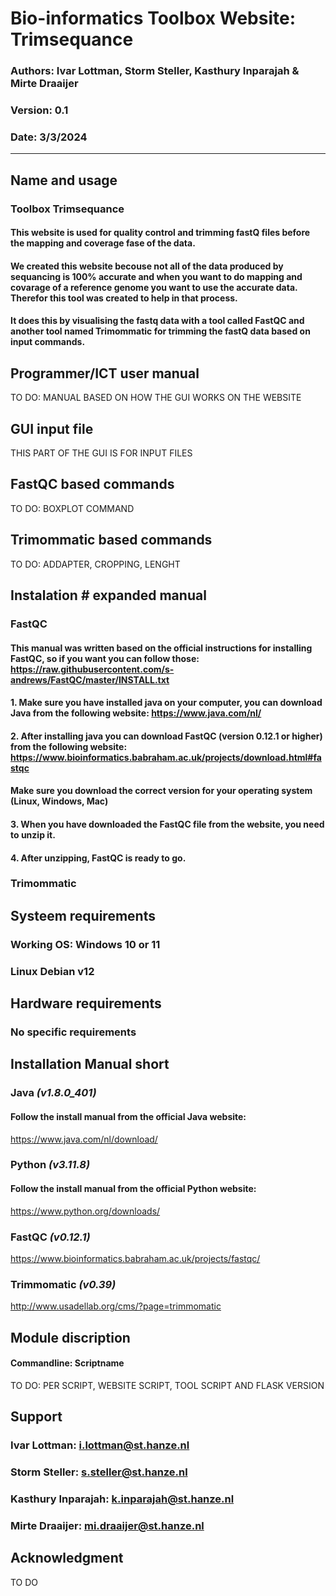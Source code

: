 # **Bio-informatics Toolbox Website: Trimsequance**

### **Authors:** Ivar Lottman, Storm Steller, Kasthury Inparajah & Mirte Draaijer 
### **Version:** 0.1
### **Date:** 3/3/2024

___

## **Name and usage**
### **Toolbox Trimsequance**
#### This website is used for quality control and trimming fastQ files before the mapping and coverage fase of the data.
#### We created this website becouse not all of the data produced by sequancing is 100% accurate and when you want to do mapping and covarage of a reference genome you want to use the accurate data. Therefor this tool was created to help in that process. 

#### It does this by visualising the fastq data with a tool called FastQC and another tool named Trimommatic for trimming the fastQ data based on input commands. 

## **Programmer/ICT user manual**
TO DO: MANUAL BASED ON HOW THE GUI WORKS ON THE WEBSITE

## **GUI input file**
THIS PART OF THE GUI IS FOR INPUT FILES

## **FastQC based commands**
TO DO: BOXPLOT COMMAND

## **Trimommatic based commands**
TO DO: ADDAPTER, CROPPING, LENGHT

## **Instalation** # expanded manual

### **FastQC**
#### This manual was written based on the official instructions for installing FastQC, so if you want you can follow those: https://raw.githubusercontent.com/s-andrews/FastQC/master/INSTALL.txt

#### **1.** Make sure you have installed java on your computer, you can download Java from the following website: https://www.java.com/nl/
#### **2.** After installing java you can download FastQC (version 0.12.1 or higher) from the following website: https://www.bioinformatics.babraham.ac.uk/projects/download.html#fastqc
#### **Make sure you download the correct version for your operating system (Linux, Windows, Mac)**
#### **3.** When you have downloaded the FastQC file from the website, you need to unzip it.
#### **4.** After unzipping, FastQC is ready to go.

### **Trimommatic**

## **Systeem requirements**
### Working OS: Windows 10 or 11
### Linux Debian v12

## **Hardware requirements**
### No specific requirements

## **Installation Manual short**

### **Java** *(v1.8.0_401)*
#### Follow the install manual from the official Java website:
https://www.java.com/nl/download/

### **Python** *(v3.11.8)*
#### Follow the install manual from the official Python website:
https://www.python.org/downloads/

### **FastQC** *(v0.12.1)*
https://www.bioinformatics.babraham.ac.uk/projects/fastqc/

### **Trimmomatic** *(v0.39)*
http://www.usadellab.org/cms/?page=trimmomatic

## **Module discription**
#### Commandline: Scriptname
TO DO: PER SCRIPT, WEBSITE SCRIPT, TOOL SCRIPT AND FLASK VERSION

## **Support**
### **Ivar Lottman:** i.lottman@st.hanze.nl
### **Storm Steller:** s.steller@st.hanze.nl
### **Kasthury Inparajah:** k.inparajah@st.hanze.nl
### **Mirte Draaijer:** mi.draaijer@st.hanze.nl

## **Acknowledgment**
TO DO